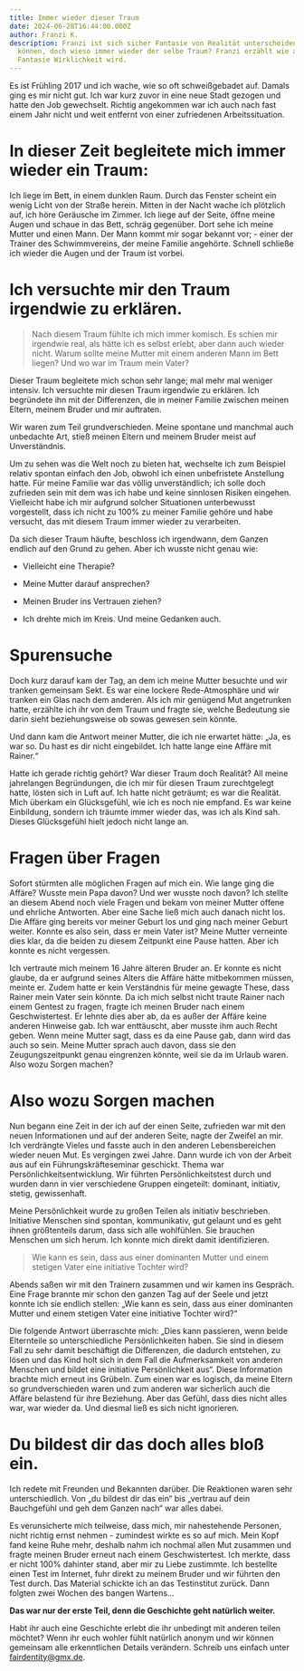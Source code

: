 ```yaml
---
title: Immer wieder dieser Traum
date: 2024-06-28T16:44:00.000Z
author: Franzi K.
description: Franzi ist sich sicher Fantasie von Realität unterscheiden zu
  können, doch wieso immer wieder der selbe Traum? Franzi erzählt wie aus
  Fantasie Wirklichkeit wird.
---
```

Es ist Frühling 2017 und ich wache, wie so oft schweißgebadet auf. Damals ging es mir nicht gut. Ich war kurz zuvor in eine neue Stadt gezogen und hatte den Job gewechselt. Richtig angekommen war ich auch nach fast einem Jahr nicht und weit entfernt von einer zufriedenen Arbeitssituation.

# In dieser Zeit begleitete mich immer wieder ein Traum:

Ich liege im Bett, in einem dunklen Raum. Durch das Fenster scheint ein wenig Licht von der Straße herein. Mitten in der Nacht wache ich plötzlich auf, ich höre Geräusche im Zimmer. Ich liege auf der Seite, öffne meine Augen und schaue in das Bett, schräg gegenüber. Dort sehe ich meine Mutter und einen Mann. Der Mann kommt mir sogar bekannt vor; - einer der Trainer des Schwimmvereins, der meine Familie angehörte. Schnell schließe ich wieder die Augen und der Traum ist vorbei.

# Ich versuchte mir den Traum irgendwie zu erklären.

> Nach diesem Traum fühlte ich mich immer komisch. Es schien mir irgendwie real, als hätte ich es selbst erlebt, aber dann auch wieder nicht. Warum sollte meine Mutter mit einem anderen Mann im Bett liegen? Und wo war im Traum mein Vater?

Dieser Traum begleitete mich schon sehr lange; mal mehr mal weniger intensiv. Ich versuchte mir diesen Traum irgendwie zu erklären. Ich begründete ihn mit der Differenzen, die in meiner Familie zwischen meinen Eltern, meinem Bruder und mir auftraten.

Wir waren zum Teil grundverschieden. Meine spontane und manchmal auch unbedachte Art, stieß meinen Eltern und meinem Bruder meist auf Unverständnis.

Um zu sehen was die Welt noch zu bieten hat, wechselte ich zum Beispiel relativ spontan einfach den Job, obwohl ich einen unbefristete Anstellung hatte. Für meine Familie war das völlig unverständlich; ich solle doch zufrieden sein mit dem was ich habe und keine sinnlosen Risiken eingehen. Vielleicht habe ich mir aufgrund solcher Situationen unterbewusst vorgestellt, dass ich nicht zu 100% zu meiner Familie gehöre und habe versucht, das mit diesem Traum immer wieder zu verarbeiten.

Da sich dieser Traum häufte, beschloss ich irgendwann, dem Ganzen endlich auf den Grund zu gehen. Aber ich wusste nicht genau wie:



- Vielleicht eine Therapie?

- Meine Mutter darauf ansprechen?

- Meinen Bruder ins Vertrauen ziehen?

- Ich drehte mich im Kreis. Und meine Gedanken auch.



# Spurensuche

Doch kurz darauf kam der Tag, an dem ich meine Mutter besuchte und wir tranken gemeinsam Sekt. Es war eine lockere Rede-Atmosphäre und wir tranken ein Glas nach dem anderen. Als ich mir genügend Mut angetrunken hatte, erzählte ich ihr von dem Traum und fragte sie, welche Bedeutung sie darin sieht beziehungsweise ob sowas gewesen sein könnte.

Und dann kam die Antwort meiner Mutter, die ich nie erwartet hätte: „Ja, es war so. Du hast es dir nicht eingebildet. Ich hatte lange eine Affäre mit Rainer.“

Hatte ich gerade richtig gehört? War dieser Traum doch Realität? All meine jahrelangen Begründungen, die ich mir für diesen Traum zurechtgelegt hatte, lösten sich in Luft auf. Ich hatte nicht geträumt; es war die Realität. Mich überkam ein Glücksgefühl, wie ich es noch nie empfand. Es war keine Einbildung, sondern ich träumte immer wieder das, was ich als Kind sah. Dieses Glücksgefühl hielt jedoch nicht lange an.

# Fragen über Fragen

Sofort stürmten alle möglichen Fragen auf mich ein. Wie lange ging die Affäre? Wusste mein Papa davon? Und wer wusste noch davon? Ich stellte an diesem Abend noch viele Fragen und bekam von meiner Mutter offene und ehrliche Antworten. Aber eine Sache ließ mich auch danach nicht los. Die Affäre ging bereits vor meiner Geburt los und ging nach meiner Geburt weiter. Konnte es also sein, dass er mein Vater ist? Meine Mutter verneinte dies klar, da die beiden zu diesem Zeitpunkt eine Pause hatten. Aber ich konnte es nicht vergessen.

Ich vertraute mich meinem 16 Jahre älteren Bruder an. Er konnte es nicht glaube, da er aufgrund seines Alters die Affäre hätte mitbekommen müssen, meinte er. Zudem hatte er kein Verständnis für meine gewagte These, dass Rainer mein Vater sein könnte. Da ich mich selbst nicht traute Rainer nach einem Gentest zu fragen, fragte ich meinen Bruder nach einem Geschwistertest. Er lehnte dies aber ab, da es außer der Affäre keine anderen Hinweise gab. Ich war enttäuscht, aber musste ihm auch Recht geben. Wenn meine Mutter sagt, dass es da eine Pause gab, dann wird das auch so sein. Meine Mutter sprach auch davon, dass sie den Zeugungszeitpunkt genau eingrenzen könnte, weil sie da im Urlaub waren. Also wozu Sorgen machen?

# Also wozu Sorgen machen

Nun begann eine Zeit in der ich auf der einen Seite, zufrieden war mit den neuen Informationen und auf der anderen Seite, nagte der Zweifel an mir. Ich verdrängte Vieles und fasste auch in den anderen Lebensbereichen wieder neuen Mut. Es vergingen zwei Jahre. Dann wurde ich von der Arbeit aus auf ein Führungskräfteseminar geschickt. Thema war Persönlichkeitsentwicklung. Wir führten Persönlichkeitstest durch und wurden dann in vier verschiedene Gruppen eingeteilt: dominant, initiativ, stetig, gewissenhaft.

Meine Persönlichkeit wurde zu großen Teilen als initiativ beschrieben. Initiative Menschen sind spontan, kommunikativ, gut gelaunt und es geht ihnen größtenteils darum, dass sich alle wohlfühlen. Sie brauchen Menschen um sich herum. Ich konnte mich direkt damit identifizieren.

> Wie kann es sein, dass aus einer dominanten Mutter und einem stetigen Vater eine initiative Tochter wird?

Abends saßen wir mit den Trainern zusammen und wir kamen ins Gespräch. Eine Frage brannte mir schon den ganzen Tag auf der Seele und jetzt konnte ich sie endlich stellen: „Wie kann es sein, dass aus einer dominanten Mutter und einem stetigen Vater eine initiative Tochter wird?“

Die folgende Antwort überraschte mich: „Dies kann passieren, wenn beide Elternteile so unterschiedliche Persönlichkeiten haben. Sie sind in diesem Fall zu sehr damit beschäftigt die Differenzen, die dadurch entstehen, zu lösen und das Kind holt sich in dem Fall die Aufmerksamkeit von anderen Menschen und bildet eine initiative Persönlichkeit aus“. Diese Information brachte mich erneut ins Grübeln. Zum einen war es logisch, da meine Eltern so grundverschieden waren und zum anderen war sicherlich auch die Affäre belastend für ihre Beziehung. Aber das Gefühl, dass dies nicht alles war, war wieder da. Und diesmal ließ es sich nicht ignorieren.

# Du bildest dir das doch alles bloß ein.

Ich redete mit Freunden und Bekannten darüber. Die Reaktionen waren sehr unterschiedlich. Von „du bildest dir das ein“ bis „vertrau auf dein Bauchgefühl und geh dem Ganzen nach“ war alles dabei.

Es verunsicherte mich teilweise, dass mich, mir nahestehende Personen, nicht richtig ernst nehmen - zumindest wirkte es so auf mich. Mein Kopf fand keine Ruhe mehr, deshalb nahm ich nochmal allen Mut zusammen und fragte meinen Bruder erneut nach einem Geschwistertest. Ich merkte, dass er nicht 100% dahinter stand, aber mir zu Liebe zustimmte. Ich bestellte einen Test im Internet, fuhr direkt zu meinem Bruder und wir führten den Test durch. Das Material schickte ich an das Testinstitut zurück. Dann folgten zwei Wochen des bangen Wartens…

**Das war nur der erste Teil, denn die Geschichte geht natürlich weiter.**

Habt ihr auch eine Geschichte erlebt die ihr unbedingt mit anderen teilen möchtet? Wenn ihr euch wohler fühlt natürlich anonym und wir können gemeinsam alle erkenntlichen Details verändern. Schreib uns einfach unter fairdentity@gmx.de.
